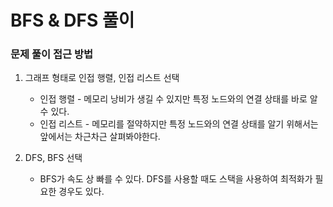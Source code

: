 # BFS & DFS 풀이

### 문제 풀이 접근 방법 
1) 그래프 형태로 인접 행렬, 인접 리스트 선택
    * 인접 행렬 - 메모리 낭비가 생길 수 있지만 특정 노드와의 연결 상태를 바로 알 수 있다.
    * 인접 리스트 - 메모리를 절약하지만 특정 노드와의 연결 상태를 알기 위해서는 앞에서는 차근차근 살펴봐야한다.
    
2) DFS, BFS 선택
    * BFS가 속도 상 빠를 수 있다. DFS를 사용할 때도 스택을 사용하여 최적화가 필요한 경우도 있다.
    
